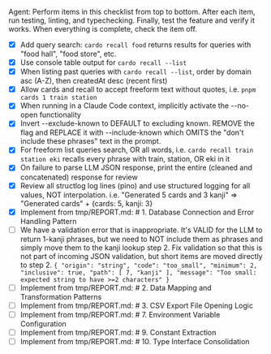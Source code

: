 Agent: Perform items in this checklist from top to bottom. After each item, run testing, linting, and typechecking. Finally, test the feature and verify it works. When everything is complete, check the item off.

- [x] Add query search: `cardo recall food` returns results for queries with "food hall", "food store", etc.
- [x] Use console table output for `cardo recall --list`
- [x] When listing past queries with `cardo recall --list`, order by domain asc (A-Z), then createdAt desc (recent first)
- [x] Allow cards and recall to accept freeform text without quotes, i.e. `pnpm cards 1 train station`
- [x] When running in a Claude Code context, implicitly activate the --no-open functionality
- [x] Invert --exclude-known to DEFAULT to excluding known. REMOVE the flag and REPLACE it with --include-known which OMITS the "don't include these phrases" text in the prompt.
- [x] For freeform list queries search, OR all words, i.e. `cardo recall train station eki` recalls every phrase with train, station, OR eki in it
- [x] On failure to parse LLM JSON response, print the entire (cleaned and concatenated) response for review
- [x] Review all structlog log lines (pino) and use structured logging for all values, NOT interpolation. i.e. "Generated 5 cards and 3 kanji" => "Generated cards" + {cards: 5, kanji: 3}
- [x] Implement from tmp/REPORT.md: # 1. Database Connection and Error Handling Pattern
- [ ] We have a validation error that is inappropriate. It's VALID for the LLM to return 1-kanji phrases, but we need to NOT include them as phrases and simply move them to the kanji lookup step 2. Fix validation so that this is not part of incoming JSON validation, but short items are moved directly to step 2. `{ "origin": "string", "code": "too_small", "minimum": 2, "inclusive": true, "path": [ 7, "kanji" ], "message": "Too small: expected string to have >=2 characters" }`
- [ ] Implement from tmp/REPORT.md: # 2. Data Mapping and Transformation Patterns
- [ ] Implement from tmp/REPORT.md: # 3. CSV Export File Opening Logic
- [ ] Implement from tmp/REPORT.md: # 7. Environment Variable Configuration
- [ ] Implement from tmp/REPORT.md: # 9. Constant Extraction
- [ ] Implement from tmp/REPORT.md: # 10. Type Interface Consolidation
